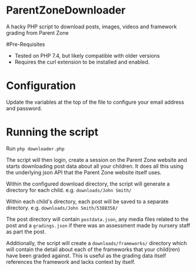 # ParentZoneDownloader
A hacky PHP script to download posts, images, videos and framework grading from Parent Zone

#Pre-Requisites
* Tested on PHP 7.4, but likely compatible with older versions
* Requires the curl extension to be installed and enabled.

# Configuration
Update the variables at the top of the file to configure your email address and password. 

# Running the script
Run `php downloader.php`

The script will then login, create a session on the Parent Zone website and starts downloading post data about all your children. It does all this using the underlying json API that the Parent Zone website itself uses. 

Within the configured download directory, the script will generate a directory for each child. e.g. `downloads/John Smith/`

Within each child's directory, each post will be saved to a separate directory. e.g. `downloads/John Smith/5388358/`

The post directory will contain `postdata.json`, any media files related to the post and a `gradings.json` if there was an assessment made by nursery staff as part the post.

Additionally, the script will create a `downloads/frameworks/` directory which will contain the detail about each of the frameworks that your child(ren) have been graded against. This is useful as the grading data itself references the framework and lacks context by itself.
